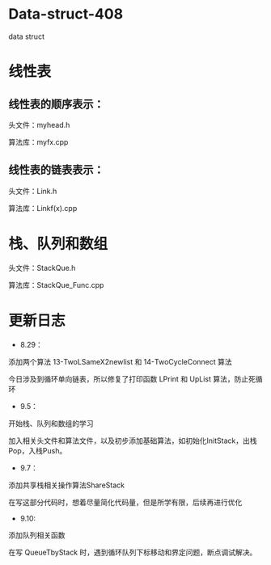 # Data-struct-408
data struct

# 线性表
## 线性表的顺序表示：
头文件：myhead.h

算法库：myfx.cpp

## 线性表的链表表示：
头文件：Link.h

算法库：Linkf(x).cpp

# 栈、队列和数组
头文件：StackQue.h

算法库：StackQue_Func.cpp

# 更新日志
- 8.29：

添加两个算法 13-TwoLSameX2newlist 和 14-TwoCycleConnect 算法

今日涉及到循环单向链表，所以修复了打印函数 LPrint 和 UpList 算法，防止死循环

- 9.5：

开始栈、队列和数组的学习

加入相关头文件和算法文件，以及初步添加基础算法，如初始化InitStack，出栈Pop，入栈Push。

- 9.7：

添加共享栈相关操作算法ShareStack

在写这部分代码时，想着尽量简化代码量，但是所学有限，后续再进行优化

- 9.10:

添加队列相关函数

在写 QueueTbyStack 时，遇到循环队列下标移动和界定问题，断点调试解决。
